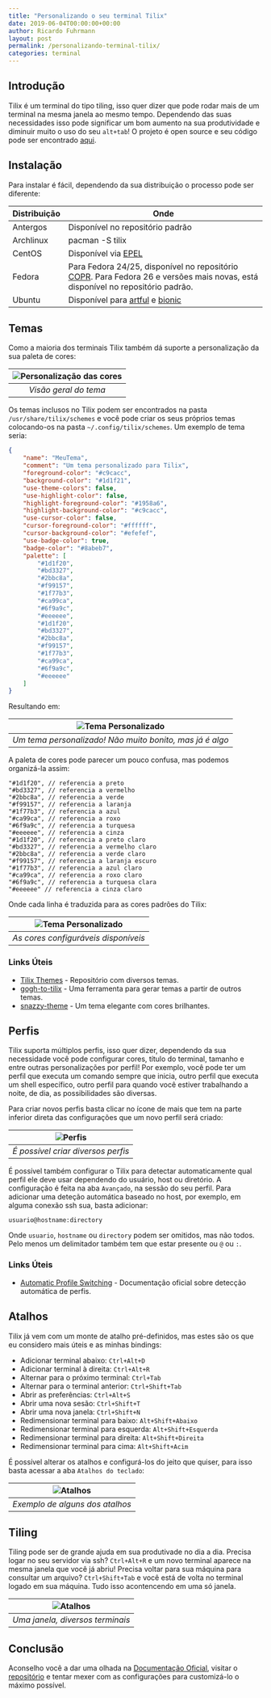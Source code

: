 ```yaml
---
title: "Personalizando o seu terminal Tilix"
date: 2019-06-04T00:00:00+00:00
author: Ricardo Fuhrmann
layout: post
permalink: /personalizando-terminal-tilix/
categories: terminal
---
```


## Introdução

Tilix é um terminal do tipo tiling, isso quer dizer que pode rodar mais de um terminal na mesma janela ao mesmo tempo. Dependendo das suas necessidades isso pode significar um bom aumento na sua produtividade e diminuir muito o uso do seu `alt+tab`! O projeto é open source e seu código pode ser encontrado [aqui](https://github.com/gnunn1/tilix/).

## Instalação

Para instalar é fácil, dependendo da sua distribuição o processo pode ser diferente:

| Distribuição | Onde                                                                                                                                                                                        |
|--------------|---------------------------------------------------------------------------------------------------------------------------------------------------------------------------------------------|
| Antergos     | Disponível no repositório padrão                                                                                                                                                            |
| Archlinux    | pacman -S tilix                                                                                                                                                                             |
| CentOS       | Disponível via [EPEL](https://copr.fedorainfracloud.org/coprs/ivoarch/Tilix/)                                                                                                               |
| Fedora       | Para Fedora 24/25, disponível no repositório [COPR](https://copr.fedorainfracloud.org/coprs/heikoada/terminix). Para Fedora 26 e versões mais novas, está disponível no repositório padrão. |
| Ubuntu       | Disponível para [artful](https://packages.ubuntu.com/artful/tilix) e [bionic](https://packages.ubuntu.com/bionic/tilix)                                                                     |

## Temas

Como a maioria dos terminais Tilix também dá suporte a personalização da sua paleta de cores:

| ![Personalização das cores](/assets/images/personalizando-tilix/tilix_cores.png) |
|:--:|
| *Visão geral do tema* |

Os temas inclusos no Tilix podem ser encontrados na pasta `/usr/share/tilix/schemes` e você pode criar os seus próprios temas colocando-os na pasta `~/.config/tilix/schemes`. Um exemplo de tema seria:

```json
{
    "name": "MeuTema",
    "comment": "Um tema personalizado para Tilix",
    "foreground-color": "#c9cacc",
    "background-color": "#1d1f21",
    "use-theme-colors": false,
    "use-highlight-color": false,
    "highlight-foreground-color": "#1958a6",
    "highlight-background-color": "#c9cacc",
    "use-cursor-color": false,
    "cursor-foreground-color": "#ffffff",
    "cursor-background-color": "#efefef",
    "use-badge-color": true,
    "badge-color": "#8abeb7",
    "palette": [
        "#1d1f20",
        "#bd3327",
        "#2bbc8a",
        "#f99157",
        "#1f77b3",
        "#ca99ca",
        "#6f9a9c",
        "#eeeeee",
        "#1d1f20",
        "#bd3327",
        "#2bbc8a",
        "#f99157",
        "#1f77b3",
        "#ca99ca",
        "#6f9a9c",
        "#eeeeee"
    ]
}
```

Resultando em:

| ![Tema Personalizado](/assets/images/personalizando-tilix/tilix_tema.png) |
|:--:|
| *Um tema personalizado! Não muito bonito, mas já é algo* |

A paleta de cores pode parecer um pouco confusa, mas podemos organizá-la assim:

```
"#1d1f20", // referencia a preto
"#bd3327", // referencia a vermelho
"#2bbc8a", // referencia a verde
"#f99157", // referencia a laranja
"#1f77b3", // referencia a azul
"#ca99ca", // referencia a roxo
"#6f9a9c", // referencia a turquesa
"#eeeeee", // referencia a cinza
"#1d1f20", // referencia a preto claro
"#bd3327", // referencia a vermelho claro
"#2bbc8a", // referencia a verde claro
"#f99157", // referencia a laranja escuro
"#1f77b3", // referencia a azul claro    
"#ca99ca", // referencia a roxo claro
"#6f9a9c", // referencia a turquesa clara
"#eeeeee" // referencia a cinza claro
```

Onde cada linha é traduzida para as cores padrões do Tilix:

| ![Tema Personalizado](/assets/images/personalizando-tilix/tilix_cores_padroes.png) |
|:--:|
| *As cores configuráveis disponíveis* |

### Links Úteis

- [Tilix Themes](https://github.com/storm119/Tilix-Themes) - Repositório com diversos temas.
- [gogh-to-tilix](https://github.com/isacikgoz/gogh-to-tilix) - Uma ferramenta para gerar temas a partir de outros temas.
- [snazzy-theme](http://rodrigo.ebrmx.com/github_/pablohenriq/snazzy-theme) - Um tema elegante com cores brilhantes.

## Perfis

Tilix suporta múltiplos perfis, isso quer dizer, dependendo da sua necessidade você pode configurar cores, título do terminal, tamanho e entre outras personalizações por perfil! Por exemplo, você pode ter um perfil que executa um comando sempre que inicia, outro perfil que executa um shell específico, outro perfil para quando você estiver trabalhando a noite, de dia, as possibilidades são diversas.

Para criar novos perfis basta clicar no ícone de mais que tem na parte inferior direta das configurações que um novo perfil será criado:

| ![Perfis](/assets/images/personalizando-tilix/tilix_perfil.png) |
|:--:|
| *É possível criar diversos perfis* |

É possível também configurar o Tilix para detectar automaticamente qual perfil ele deve usar dependendo do usuário, host ou diretório. A configuração é feita na aba `Avançado`, na sessão do seu perfil. Para adicionar uma deteção automática baseado no host, por exemplo, em alguma conexão ssh sua, basta adicionar:

`usuario@hostname:directory`

Onde `usuario`, `hostname` ou `directory` podem ser omitidos, mas não todos. Pelo menos um delimitador também tem que estar presente ou `@` ou `:`.

### Links Úteis

- [Automatic Profile Switching](https://gnunn1.github.io/tilix-web/manual/profileswitch/) - Documentação oficial sobre detecção automática de perfis.

## Atalhos

Tilix já vem com um monte de atalho pré-definidos, mas estes são os que eu considero mais úteis e as minhas bindings:

- Adicionar terminal abaixo: `Ctrl+Alt+D`
- Adicionar terminal à direita: `Ctrl+Alt+R`
- Alternar para o próximo terminal: `Ctrl+Tab`
- Alternar para o terminal anterior: `Ctrl+Shift+Tab`
- Abrir as preferências: `Ctrl+Alt+S`
- Abrir uma nova sesão: `Ctrl+Shift+T`
- Abrir uma nova janela: `Ctrl+Shift+N`
- Redimensionar terminal para baixo: `Alt+Shift+Abaixo`
- Redimensionar terminal para esquerda: `Alt+Shift+Esquerda`
- Redimensionar terminal para direita: `Alt+Shift+Direita`
- Redimensionar terminal para cima: `Alt+Shift+Acim`

É possível alterar os atalhos e configurá-los do jeito que quiser, para isso basta acessar a aba `Atalhos do teclado`:

| ![Atalhos](/assets/images/personalizando-tilix/tilix_atalhos.png) |
|:--:|
| *Exemplo de alguns dos atalhos* |

## Tiling

Tiling pode ser de grande ajuda em sua produtivade no dia a dia. Precisa logar no seu servidor via ssh? `Ctrl+Alt+R` e um novo terminal aparece na mesma janela que você já abriu! Precisa voltar para sua máquina para consultar um arquivo? `Ctrl+Shift+Tab` e você está de volta no terminal logado em sua máquina. Tudo isso acontencendo em uma só janela.

| ![Atalhos](/assets/images/personalizando-tilix/tilix_tiling.png) |
|:--:|
| *Uma janela, diversos terminais* |

## Conclusão

Aconselho você a dar uma olhada na [Documentação Oficial](https://gnunn1.github.io/tilix-web/manual/), visitar o [repositório](https://github.com/gnunn1/tilix/) e tentar mexer com as configurações para customizá-lo o máximo possível.
